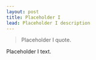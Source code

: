 ```yaml
---
layout: post
title: Placeholder I
lead: Placeholder I description
---
```



> Placeholder I quote.

Placeholder I text.
